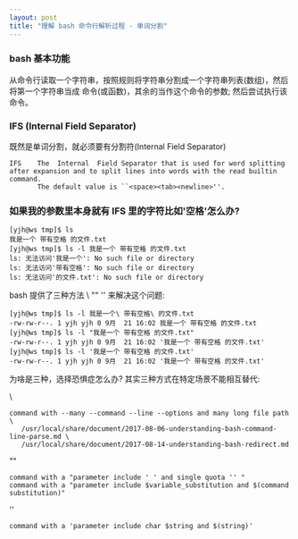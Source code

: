 ```yaml
---
layout: post
title: "理解 bash 命令行解析过程 - 单词分割"
---
```


### bash 基本功能
从命令行读取一个字符串，按照规则将字符串分割成一个字符串列表(数组)，然后将第一个字符串当成 命令(或函数)，其余的当作这个命令的参数; 然后尝试执行该命令。

### IFS (Internal  Field Separator)
既然是单词分割，就必须要有分割符(Internal  Field Separator)
```
IFS    The  Internal  Field Separator that is used for word splitting after expansion and to split lines into words with the read builtin command.
       The default value is ``<space><tab><newline>''.
```

### 如果我的参数里本身就有 IFS 里的字符比如'空格'怎么办?
```
[yjh@ws tmp]$ ls
我是一个 带有空格 的文件.txt
[yjh@ws tmp]$ ls -l 我是一个 带有空格 的文件.txt
ls: 无法访问'我是一个': No such file or directory
ls: 无法访问'带有空格': No such file or directory
ls: 无法访问'的文件.txt': No such file or directory
```

bash 提供了三种方法 \  ""  '' 来解决这个问题:
```
[yjh@ws tmp]$ ls -l 我是一个\ 带有空格\ 的文件.txt
-rw-rw-r--. 1 yjh yjh 0 9月  21 16:02 我是一个 带有空格 的文件.txt
[yjh@ws tmp]$ ls -l "我是一个 带有空格 的文件.txt"
-rw-rw-r--. 1 yjh yjh 0 9月  21 16:02 '我是一个 带有空格 的文件.txt'
[yjh@ws tmp]$ ls -l '我是一个 带有空格 的文件.txt'
-rw-rw-r--. 1 yjh yjh 0 9月  21 16:02 '我是一个 带有空格 的文件.txt'
```

为啥是三种，选择恐惧症怎么办? 其实三种方式在特定场景不能相互替代:

\\
```
command with --many --command --line --options and many long file path \
   /usr/local/share/document/2017-08-06-understanding-bash-command-line-parse.md \
   /usr/local/share/document/2017-08-14-understanding-bash-redirect.md
```
""
```
command with a "parameter include ' ' and single quota '' "
command with a "parameter include $variable_substitution and $(command substitution)"
```
''
```
command with a 'parameter include char $string and $(string)'
```
